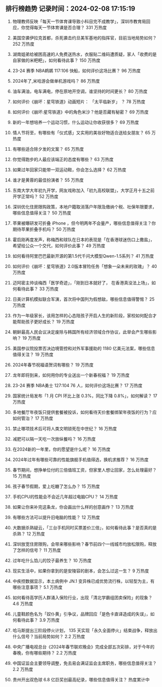 
## 排行榜趋势 记录时间：2024-02-08 17:15:19
  
  1. 物理教师反映「每天一节体育课导致小科目完不成教学」，深圳市教育局回应，你觉得每天一节体育课是否合理？ 331 万热度
    
  2. 美国空袭伊拉克首都，杀死袭击约旦美军基地的指挥官，目前当地局势如何？ 252 万热度
    
  3. 湖南姐弟给被困高速的人免费送热水，衣服贴二维码遭质疑，家人「收费的是自家做的米粑粑」，如何看待此事？ 150 万热度
    
  4. 23-24 赛季 NBA鹈鹕 117:106 快船，如何评价这场比赛？ 96 万热度
    
  5. 2024年了,米哈游会做单机游戏吗？ 86 万热度
    
  6. 油车满油，电车满电，停在原地开空调，谁坚持的时间更长？ 80 万热度
    
  7. 如何评价《崩坏：星穹铁道》动画短片： 「太平临新岁」 ？ 78 万热度
    
  8. 如何评价《崩坏:星穹铁道》中的角色米沙？他是否藏有秘密？ 69 万热度
    
  9. 新的一年想培养一个运动习惯，什么运动让你收获很多？ 69 万热度
    
  10. 情人节将至，有哪些有「仪式感」又实用的美妆好物适合送给女朋友？ 65 万热度
    
  11. 有哪些适合除夕发的文案？ 65 万热度
    
  12. 你觉得跑步的人最应该端正的态度有哪些？ 63 万热度
    
  13. 如果过年回家只能带一双运动鞋，你会怎么选择？ 62 万热度
    
  14. 谁才是黄蓉的最佳扮演者？ 55 万热度
    
  15. 东南大学大年初九开学，网友戏称加入「初九高校联盟」，大学正月十五之前开学正常吗？ 52 万热度
    
  16. 深圳优化住房限购政策，本地户籍取消落户年限及缴纳个税、社保年限要求，哪些信息值得关注？ 50 万热度
    
  17. 苹果被曝研发可折叠 iPhone ，但今明两年不会量产，哪些信息值得关注？你期待苹果折叠手机吗？ 50 万热度
    
  18. 霍启刚再度发声，称梅西和球队在日本的表现是「在香港球迷伤口上撒盐」，希望给公众一个交代，如何评价此事？ 49 万热度
    
  19. 如何看待阿里巴巴最新开源的第1.5代千问大模型Qwen-1.5系列？ 41 万热度
    
  20. 如何评价《崩坏：星穹铁道》2.0版本冒险任务「想象一朵未来的玫瑰」？ 40 万热度
    
  21. 迈阿密主帅谈梅西「医学奇迹」，「刚到日本就好了， 在香港真没法上场」，如何看待此事？ 33 万热度
    
  22. 日美计算机模拟联合军演，首次将中国列为假想敌，哪些信息值得警惕？ 25 万热度
    
  23. 作为一年级家长，该用怎样的心态陪孩子开启人生的新阶段，家校如何配合才能帮助孩子更好成长？ 19 万热度
    
  24. 朝鲜最高人民会议决定废除与韩国所有经济领域合作协议，此举会产生哪些影响？ 19 万热度
    
  25. 美国参议院投票否决边境管控和对外军事援助的 1180 亿美元法案，哪些信息值得关注？ 19 万热度
    
  26. 2024年春节祝福语贺词有哪些？ 19 万热度
    
  27. 龙年即将到来，如何用你的专业送出一个新春祝福？ 19 万热度
    
  28. 23-24 赛季 NBA勇士 127:104 76 人，如何评价这场比赛？ 17 万热度
    
  29. 国家统计局发布「1 月 CPI 环比上涨 0.3%，同比下降 0.8%」，如何解读？ 17 万热度
    
  30. 多地餐厅年夜饭只提供套餐被投诉，如何看待天价套餐绑架年夜饭的行为？应如何管治？ 17 万热度
    
  31. 禁止哪项技术后可将人类文明锁死在中世纪？ 16 万热度
    
  32. 减肥可以隔一天吃一次放纵餐吗？ 16 万热度
    
  33. 在2024新的一年里，你的愿望是什么呢？ 16 万热度
    
  34. 2024年过年有哪些可靠的性能旗舰手机值得选，换机求推荐？ 16 万热度
    
  35. 春节期间，想挣单位付的三倍值班工资，但家里人想让回家，怎么处理最好？ 15 万热度
    
  36. 孩子春节假期，爱上吃糖了怎么办？ 15 万热度
    
  37. 手机CPU的性能会不会近几年超过电脑CPU？ 14 万热度
    
  38. 如果让你来补完这条龙，你会画出什么样的创意画作？ 13 万热度
    
  39. 有哪些方法可以提升旧电脑的性能？ 12 万热度
    
  40. 大数据杀熟疑云，「三台手机同时买票差价三倍」，如何看待此事？是否真的是杀熟？ 12 万热度
    
  41. 深圳放宽住房限购，会带来哪些影响？春节前四个一线城市均放松限购，释放了怎样的信号？ 11 万热度
    
  42. 过年吃什么馅儿的饺子最养生？ 10 万热度
    
  43. 现实生活中，如果你拿到的是安陵容的剧本，会怎么过这一生？ 9 万热度
    
  44. 中疾控数据显示，本土病例中 JN.1 变异株已成优势流行株，以轻型为主，有哪些注意事项？ 5.1 万热度
    
  45. 如何看待高学历人群涌入保险行业，出现「清北学霸组团卖保险」的现象？ 4.6 万热度
    
  46. 儿童鞋颜色名为「奴仆黄」引争议，品牌回应「是色卡直译造成的失误」，如何看待此事？ 3.9 万热度
    
  47. 哈马斯提出三阶段停火计划， 135 天实现「永久全面停火」结束战争，释放出什么信号？当前局势如何？ 2.2 万热度
    
  48. 中央广播电视总台《2024年春节联欢晚会》完成全部五次彩排，对于今年的春晚，你有哪些期待？ 2.2 万热度
    
  49. 中国证监会主要领导调整，免去易会满证监会主席职务，哪些信息值得关注？ 2.2 万热度
    
  50. 贵州开出双色球 6.8 亿巨奖创最高纪录，哪些信息值得关注？ 热度累计中
    